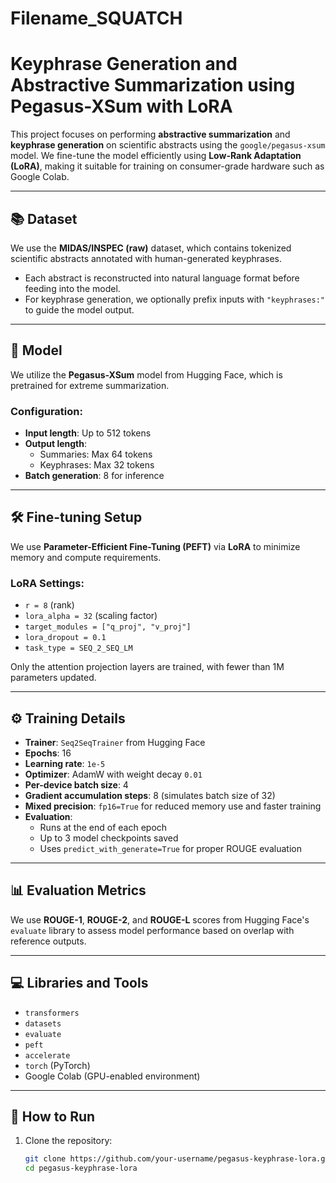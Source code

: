 # Filename_SQUATCH

# Keyphrase Generation and Abstractive Summarization using Pegasus-XSum with LoRA

This project focuses on performing **abstractive summarization** and **keyphrase generation** on scientific abstracts using the `google/pegasus-xsum` model. We fine-tune the model efficiently using **Low-Rank Adaptation (LoRA)**, making it suitable for training on consumer-grade hardware such as Google Colab.

---

## 📚 Dataset

We use the **MIDAS/INSPEC (raw)** dataset, which contains tokenized scientific abstracts annotated with human-generated keyphrases.

- Each abstract is reconstructed into natural language format before feeding into the model.
- For keyphrase generation, we optionally prefix inputs with `"keyphrases:"` to guide the model output.

---

## 🧠 Model

We utilize the **Pegasus-XSum** model from Hugging Face, which is pretrained for extreme summarization.

### Configuration:
- **Input length**: Up to 512 tokens
- **Output length**:
  - Summaries: Max 64 tokens
  - Keyphrases: Max 32 tokens
- **Batch generation**: 8 for inference

---

## 🛠 Fine-tuning Setup

We use **Parameter-Efficient Fine-Tuning (PEFT)** via **LoRA** to minimize memory and compute requirements.

### LoRA Settings:
- `r = 8` (rank)
- `lora_alpha = 32` (scaling factor)
- `target_modules = ["q_proj", "v_proj"]`
- `lora_dropout = 0.1`
- `task_type = SEQ_2_SEQ_LM`

Only the attention projection layers are trained, with fewer than 1M parameters updated.

---

## ⚙️ Training Details

- **Trainer**: `Seq2SeqTrainer` from Hugging Face
- **Epochs**: 16
- **Learning rate**: `1e-5`
- **Optimizer**: AdamW with weight decay `0.01`
- **Per-device batch size**: 4
- **Gradient accumulation steps**: 8 (simulates batch size of 32)
- **Mixed precision**: `fp16=True` for reduced memory use and faster training
- **Evaluation**:
  - Runs at the end of each epoch
  - Up to 3 model checkpoints saved
  - Uses `predict_with_generate=True` for proper ROUGE evaluation

---

## 📊 Evaluation Metrics

We use **ROUGE-1**, **ROUGE-2**, and **ROUGE-L** scores from Hugging Face's `evaluate` library to assess model performance based on overlap with reference outputs.

---

## 💻 Libraries and Tools

- `transformers`
- `datasets`
- `evaluate`
- `peft`
- `accelerate`
- `torch` (PyTorch)
- Google Colab (GPU-enabled environment)

---

## 🔧 How to Run

1. Clone the repository:
   ```bash
   git clone https://github.com/your-username/pegasus-keyphrase-lora.git
   cd pegasus-keyphrase-lora
